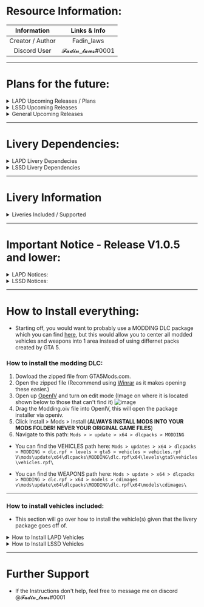 # Resource Information:

|     Information     |    Links & Info     |
|  :----------------: |   :-------------:   |
|   Creator / Author  |      Fadin_laws     |
|     Discord User    |  𝓕𝓪𝓭𝓲𝓷_𝓵𝓪𝔀𝓼#0001  |

* ***

# Plans for the future:

<details><summary>LAPD Upcoming Releases / Plans</summary>

* [ ] Vehicle pack switch (Removing the support for Ripples legacy pack.
* [ ] Liveries redone to update quality
* [X] Finding a new vehicle pack to replace LAPD Current. 
* [ ] 2011 CVPI Livery Creation
* [ ] 2014 Charger Livery Creation
* [ ] 2018 Charger Livery Creation
* [ ] 2018 Taurus Livery Creation
* [ ] 2018 Durango Livery Creation
* [ ] 2020 Explorer Livery Creation
* [ ] 2020 Tahoe Livery Creation

</details>


<details><summary>LSSD Upcoming Releases</summary>

* [ ] All vehicles in the pack skinned to support LSSD Liveries.
* [ ] Redo the current vehicles to up the quality + desgin of the liveries.
* [ ] 2011 CVPI Livery Creation
* [X] 2014 Charger Livery Creation
* [ ] 2018 Charger Livery Creation
* [ ] 2018 Taurus Livery Creation
* [ ] 2018 Durango Livery Creation
* [ ] 2020 Explorer Livery Creation
* [X] 2020 Tahoe Livery Creation

</details>

<details><summary>General Upcoming Releases</summary>

* Once the liveries are completed, there will also be a SAN ANDREAS version of the LA-Based liveries that are being created, this way anyone that wants to use LA based liveries but keep it San Andreas can do that too.
* The liveries will already be placed onto the vehicles supplied in the pack, however, links to the original vehicle pack will also be provided along side 2 folders for the templates + liveries.png files used on the pre-made vehicles.

</details>

* ***

# Livery Dependencies:

<details><summary>LAPD Livery Dependecies</summary>

|    Creator Info      |            Links               |
| :------------------: | :----------------------------: |
|   Vehicle Author     |        [Ripple](https://www.lcpdfr.com/profile/325713-ripple/content/?change_section=1) |
|     Pack Link        |        [Vehicle Pack LCPDFR.com](https://www.lcpdfr.com/downloads/gta5mods/vehiclemodels/25892-els-lspd-legacy-pack/page/2/) |

</details>

<details><summary>LSSD Livery Dependencies</summary>

|    Creator Info      |            Links               |
| :------------------: | :----------------------------: |
|   Vehicle Author     |        [Allen Development](https://www.lcpdfr.com/profile/382698-allen-development/) |
|     Pack Link        |        [Vehicle Pack LCPDFR.com](https://www.lcpdfr.com/downloads/gta5mods/vehiclemodels/41875-whelen-liberty-1-pack-addon-rb-bb/) |

</details>

* ***

# Livery Information

<details><summary>Liveries Included / Supported</summary>

<details><summary>LAPD Liveries</summary>

|  LAPD Vehicles  |    Supported  |          Livery Status           |
| :-------------: |   :---------: |   :---------------------------:  |
| 2011 CVPI       |       ✔️     |   ⏲ Completed [Awaiting Update] |
| 2014 Tahoe      |       ✔️     |   ⏲ Completed [Awaiting Update] |
| 2014 Charger    |       ✔️     |   ⏲ Completed [Awaiting Update] |
| 2018 Charger    |       ✔️     |   ⏲ Completed [Awaiting Update] |
| 2018 Taurus     |       ✔️     |   ⏲ Completed [Awaiting Update] |
| 2020 Explorer   |       ✔️     |   ⏲ Completed [Awaiting Update] |

</details>

<details><summary>LSSD Liveries</summary>

|  LSSD Vehicles  |    Supported  |          Livery Status            |
| :-------------: |   :---------: |  :----------------------------:   |
| 2011 CVPI       |       ❌      |       🔨 Under Development       |
| 2014 Charger    |       ✔️      |   ⏲ Completed [Awaiting Update] |
| 2018 Taurus     |       ❌      |       🔨 Under Development       |
| 2018 Charger    |       ❌      |       🔨 Under Development       |
| 2018 Durango    |       ❌      |       🔨 Under Development       |
| 2020 Explorer   |       ❌      |       🔨 Under Development       |
| 2020 Tahoe      |       ✔️      |   ⏲ Completed [Awaiting Update] |

</details>

</details>

* ***

# Important Notice - Release V1.0.5 and lower:

<details><summary>LAPD Notices:</summary>

* The 2018 Taurus livery is lower quality than wanted due to the template of the vehicle provided being lower quality than the other vehicles in the pack.
* The 2018 Charger livery is lower quality than wanted due to the template of the vehicle provided being lower quality than the other vehicles in the pack.
  * Update Release V1.1.0 Will have better quality liveries for all vehicles + updated vehicle packs.
  
</details>

<details><summary>LSSD Notices:</summary>

* Currently the only vehicles supported by the liveries are the 2020 tahoe and 2014 charger. In the next coming update, there will be more vehicles supported!

</details>

* ***

# How to Install everything:
* Starting off, you would want to probably use a MODDING DLC package which you can find [here](https://www.gta5-mods.com/misc/modding-dlc-pack-v), but this would allow you to center all modded vehicles and weapons into 1 area instead of using differnet packs created by GTA 5.


### How to install the modding DLC:
1. Dowload the zipped file from GTA5Mods.com.
2. Open the zipped file (Recommend using [Winrar](https://www.win-rar.com/predownload.html?&L=0) as it makes opening these easier.)
3. Open up [OpenIV](https://openiv.com/) and turn on edit mode (Image on where it is located shown below to those that can't find it)
![image](https://user-images.githubusercontent.com/77021072/220744556-52e6e6eb-e8a9-4f62-b9e6-4c1cef5a59c4.png)
4. Drag the Modding.oiv file into OpenIV, this will open the package installer via openiv.
5. Click Install > Mods > Install (**ALWAYS INSTALL MODS INTO YOUR MODS FOLDER! NEVER YOUR ORIGINAL GAME FILES**)
6. Navigate to this path: ```Mods > > update > x64 > dlcpacks > MODDING```
* You can find the VEHICLES path here: 
```Mods > updates > x64 > dlcpacks > MODDING > dlc.rpf > levels > gta5 > vehicles > vehicles.rpf```
```V\mods\update\x64\dlcpacks\MODDING\dlc.rpf\x64\levels\gta5\vehicles\vehicles.rpf\```

* You can find the WEAPONS path here:
```Mods > update > x64 > dlcpacks > MODDING > dlc.rpf > x64 > models > cdimages```
```v\mods\update\x64\dlcpacks\MODDING\dlc.rpf\x64\models\cdimages\```

* ***

### How to install vehicles included:

* This section will go over how to install the vehicle\(s) given that the livery package goes off of.

<details><summary>How to Install LAPD Vehicles</summary>

1. Download the zipped file provided on [LCPDFR.com](https://www.lcpdfr.com/downloads/gta5mods/vehiclemodels/25892-els-lspd-legacy-pack/page/2/)
2. Navigate to this path in openiv: ``V\mods\update\x64\dlcpacks\MODDING\dlc.rpf\x64\levels\gta5\vehicles\vehicles.rpf\``
3. Drag the vehicles you are wanting (Whether it's Slicktop / Hardtop) into the vehicles.rpf)
4. That's everything, you've installed the vehicles into your GTA 5!

</details>

<details><summary>How to Install LSSD Vehicles</summary>

* This section will go over 2 things, (1) being how to convert the addon version into a REPLACEMENT version; If you want to use ADDON ignore the dropdown section below this message!

<details><summary>How to convert the LSSD Addon vehicles into a replacement pack!</summary>

1. Add the dlc.rpf into your mods folder. \(This way you can open the vehicles with ease)
2. Open the .rpf and navigate to the vehicles - ``\x64\levels\gta5\vehicles\vehicles.rpf\``
3. Find what cars you are wanting to replace SHERIFF and SHERIFF2 
4. Drag them to a folder onto your desktop.
5. Rename the vehicle that you want to replace SHERIFF to look like the dropdown code below 
  * For this demonstration I am going to be using the 2011 CVPI and 2020 Tahoe!
  
<details><summary>2011 CVPI Addon - Replacement</summary>

```css
lib11cvpi.yft → sheriff.yft
lib11cvpi.ytd → sheriff.ytd
lib11cvpi_hi.ytd → sheriff_hi.ytd

ELS file name change: (ELS file location: Folder - ELS
lib11cvpi.xml → sheriff.xml

Anything that is related the vehicle 11cvpirb you want to change to say sheriff
```

</details>

<details><summary>2020 Tahoe Addon - Replacement</summary>

```css
lib20tahoe.yft → sheriff2.yft
lib20tahoe.ytd → sheriff2.ytd
lib20tahoe_hi.ytd → sheriff2_hi.ytd

ELS file name change: (ELS file location: Folder - ELS
lib20tahoe.xml → sheriff2.xml

Anything that is related the vehicle 20tahoerb you want to change to say sheriff2
```

</details>

</details>

* ***

### How to install the addon version of the LSSD vehicle pack - Created by Allen Development:

1. Download the Zipped file provided and open the folder.
2. Whilst on the main directory for the zipped file, the main folders you will need are the ELS files and the lib1pack located in the MODLES DLC folder.
3. Navigate to the following path located below:
```
V\mods\update\x64\dlcpacks\
```
4. Drag the folder ``lib1pack`` into the dlcpack location.
5. Head back to the mods directory and navigate to the following path:
```css
V\mods\update\update.rpf\common\data\dlclist.xml
```
6. After opening the dlclist.xml file __IN EDIT MODE__ type the following line at the bottom under the last dlclist calling.
```css
<Item>dlcpacks:/lib1pack/</Item>
```

</details>

* ***

# Further Support  
  
* If the Instructions don't help, feel free to message me on discord @𝓕𝓪𝓭𝓲𝓷_𝓵𝓪𝔀𝓼#0001
